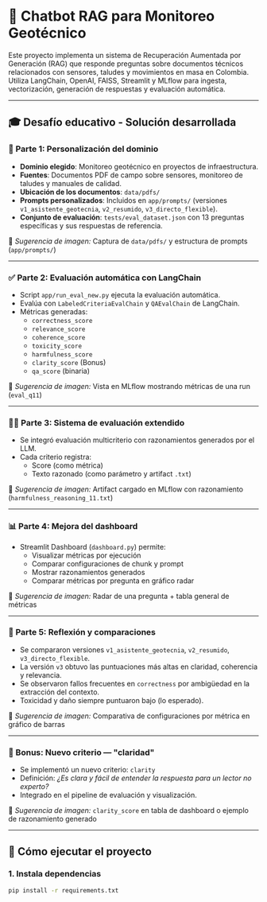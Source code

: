# 🧠 Chatbot RAG para Monitoreo Geotécnico

Este proyecto implementa un sistema de Recuperación Aumentada por Generación (RAG) que responde preguntas sobre documentos técnicos relacionados con sensores, taludes y movimientos en masa en Colombia. Utiliza LangChain, OpenAI, FAISS, Streamlit y MLflow para ingesta, vectorización, generación de respuestas y evaluación automática.

---

## 🎓 Desafío educativo - Solución desarrollada

### 🧩 Parte 1: Personalización del dominio

- **Dominio elegido**: Monitoreo geotécnico en proyectos de infraestructura.
- **Fuentes**: Documentos PDF de campo sobre sensores, monitoreo de taludes y manuales de calidad.
- **Ubicación de los documentos**: `data/pdfs/`
- **Prompts personalizados**: Incluidos en `app/prompts/` (versiones `v1_asistente_geotecnia`, `v2_resumido`, `v3_directo_flexible`).
- **Conjunto de evaluación**: `tests/eval_dataset.json` con 13 preguntas específicas y sus respuestas de referencia.

📸 *Sugerencia de imagen:* Captura de `data/pdfs/` y estructura de prompts (`app/prompts/`)

---

### ✅ Parte 2: Evaluación automática con LangChain

- Script `app/run_eval_new.py` ejecuta la evaluación automática.
- Evalúa con `LabeledCriteriaEvalChain` y `QAEvalChain` de LangChain.
- Métricas generadas:
  - `correctness_score`
  - `relevance_score`
  - `coherence_score`
  - `toxicity_score`
  - `harmfulness_score`
  - `clarity_score` (Bonus)
  - `qa_score` (binaria)

📸 *Sugerencia de imagen:* Vista en MLflow mostrando métricas de una run (`eval_q11`)

---

### 👨‍🔬 Parte 3: Sistema de evaluación extendido

- Se integró evaluación multicriterio con razonamientos generados por el LLM.
- Cada criterio registra:
  - Score (como métrica)
  - Texto razonado (como parámetro y artifact `.txt`)

📸 *Sugerencia de imagen:* Artifact cargado en MLflow con razonamiento (`harmfulness_reasoning_11.txt`)

---

### 📊 Parte 4: Mejora del dashboard

- Streamlit Dashboard (`dashboard.py`) permite:
  - Visualizar métricas por ejecución
  - Comparar configuraciones de chunk y prompt
  - Mostrar razonamientos generados
  - Comparar métricas por pregunta en gráfico radar

📸 *Sugerencia de imagen:* Radar de una pregunta + tabla general de métricas

---

### 🎤 Parte 5: Reflexión y comparaciones

- Se compararon versiones `v1_asistente_geotecnia`, `v2_resumido`, `v3_directo_flexible`.
- La versión `v3` obtuvo las puntuaciones más altas en claridad, coherencia y relevancia.
- Se observaron fallos frecuentes en `correctness` por ambigüedad en la extracción del contexto.
- Toxicidad y daño siempre puntuaron bajo (lo esperado).

📸 *Sugerencia de imagen:* Comparativa de configuraciones por métrica en gráfico de barras

---

### 🚀 Bonus: Nuevo criterio — "claridad"

- Se implementó un nuevo criterio: `clarity`
- Definición: *¿Es clara y fácil de entender la respuesta para un lector no experto?*
- Integrado en el pipeline de evaluación y visualización.

📸 *Sugerencia de imagen:* `clarity_score` en tabla de dashboard o ejemplo de razonamiento generado

---

## 🧪 Cómo ejecutar el proyecto

### 1. Instala dependencias

```bash
pip install -r requirements.txt
